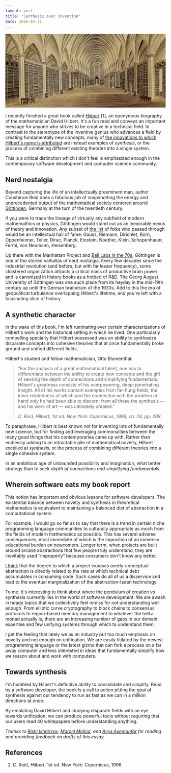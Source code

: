 ```yaml
---
layout: post
title: "Synthesis over invention"
date: 2016-03-31
---
```


![](/images/synthesis/gottingen_library.jpg)

I recently finished a great book called
[_Hilbert_](https://www.goodreads.com/book/show/1217018.Hilbert) [1],
an eponymous biography of the mathematician David Hilbert. It's a fun
read and conveys an important message for anyone who strives to be
creative in a technical field. In contrast to the stereotype of the
inventive genius who advances a field by creating fundamentally new
concepts, many of
[the innovations to which Hilbert's name is attributed](https://en.wikipedia.org/wiki/List_of_things_named_after_David_Hilbert)
are instead examples of _synthesis_, or the process of combining
different existing theories into a single system.

This is a critical distinction which I don't feel is emphasized enough
in the contemporary software development and computer science
community.

## Nerd nostalgia

Beyond capturing the life of an intellectually preeminent man, author
Constance Reid does a fabulous job of snapshotting the energy and
unprecedented output of the mathematical society centered around
[Göttingen](https://en.wikipedia.org/wiki/University_of_G%C3%B6ttingen),
Germany at the turn of the twentieth century.

If you were to trace the lineage of virtually any subfield of modern
mathemathics or physics, Göttingen would stand out as an inexorable
nexus of theory and innovation. Any subset of
[the list](https://en.wikipedia.org/wiki/List_of_Georg-August_University_of_G%C3%B6ttingen_people)
of folks who passed through would be an intellectual hall of fame:
Gauss, Riemann, Dirichlet, Born, Oppenheimer, Teller, Dirac, Planck,
Einstein, Noether, Klein, Schopenhauer, Fermi, von Neumann,
Heisenberg.

Up there with the Manhattan Project and
[Bell Labs in the 70s](http://www.sexmagazine.us/articles/laurie-spiegel/1),
Göttingen is one of the storied valhallas of nerd nostalgia. Every few
decades since the industrial revolution (and before, but with far
lesser frequency), some cloistered organization attracts a critical
mass of productive brain power and is canonized in history books as a
hotbed of R&D. The Georg August University of Göttingen was one such
place from its heyday in the mid-19th century up until the German
braindrain of the 1930s. Add to this the era of geopolitical
turbulence overlapping Hilbert's lifetime, and you're left with a
fascinating slice of history.

## A synthetic character

In the wake of this book, I'm left ruminating over certain
characterizations of Hilbert's work and the historical setting in
which he lived. One particularly compelling specialty that Hilbert
possessed was an ability to synthesize disparate concepts into
cohesive theories that at once fundamentally broke ground and unified
different fields.

Hilbert's student and fellow mathematician, Otto Blumenthal:

<blockquote>
<p>&#8220;For the analysis of a great mathematical
talent, one has to differentiate between the ability to create new
concepts and the gift of sensing the depth of connections and
simplifying fundamentals. Hilbert's greatness consists of his
overpowering, deep-penetrating insight. All of his works contain
examples from far-flung fields, the inner relatedness of which and the
connection with the problem at hand only he had been able to discern;
from all these the synthesis &mdash; and his work of art &mdash; was
ultimately created.&#8221;</p>
<cite>C. Reid, <em>Hilbert</em>, 1st ed. New York: Copernicus, 1996,
ch. 24, pp. 208.</cite>
</blockquote>

To paraphrase, Hilbert is best known not for inventing lots of
fundamentally new science, but for finding and leveraging
commonalities between the many good things that his contemporaries
came up with. Rather than endlessly adding to an intractable pile of
mathematical novelty, Hilbert excelled at _synthesis_, or the process
of combining different theories into a single cohesive system.

In an ambitious age of unbounded possibility and imagination, what
better strategy than to seek _depth of connections and simplifying
fundamentals_.

## Wherein software eats my book report

This notion has important and obvious lessons for software
developers. The existential balance between novelty and synthesis in
theoretical mathematics is equivalent to maintaining a balanced diet
of abstraction in a computational system.

For example, I would go so far as to say that there is a trend in
certain niche programming language communities to culturally
appropriate as much from the fields of modern mathematics as
possible. This has several adverse consequences, most immediate of
which is the imposition of an immense educational burden on
newcomers. Longer term, when projects are built around arcane
abstractions that few people truly understand, they are inevitably
used &#8220;improperly&#8221; because consumers don't know any better.

[I think](https://twitter.com/evanm/status/714521881387204608) that
the degree to which a project exposes overly-conceptual abstraction is
directly related to the rate at which technical debt accumulates in
consuming code. Such cases do all of us a disservice and lead to the
eventual marginalization of the abstraction-laden technology.

To me, it's interesting to think about where the pendulum of creation
vs synthesis currently lies in the world of software development. We
are awash in heady topics that we collectively feel remiss for not
understanding well enough. From elliptic curve cryptography to block
chains to consensus protocols to region-based memory management to
whatever the hell a monad actually is, there are an increasing number
of gaps in our domain expertise and few unifying systems through which
to understand them.

I get the feeling that lately we as an industry put too much emphasis
on novelty and not enough on unification. We are easily titilated by
the newest programming language or the latest gizmo that can fork a
process on a far away computer and less interested in ideas that
fundamentally simplify how we reason about and work with computers.

## Towards synthesis

I'm humbled by Hilbert's definitive ability to consolidate and
simplify. Read by a software developer, the book is a call to action
pitting the goal of synthesis against our tendency to run as fast as
we can in a million directions at once.

By emulating David Hilbert and studying disparate fields with an eye
towards unification, we can produce powerful tools without requiring
that our users read 40 whitepapers before understanding anything.

*Thanks to [Rishi Ishairzay](https://twitter.com/rishair),
[Marcel Molina](https://twitter.com/noradio), and
[Arya Asemanfar](https://twitter.com/a_a) for reading and providing
feedback on drafts of this essay.*

<section class="footnotes">
  <h2>References</h2>
  <ol>
    <li>C. Reid, <em>Hilbert</em>, 1st ed. New York: Copernicus, 1996.</li>
  </ol>
</section>
